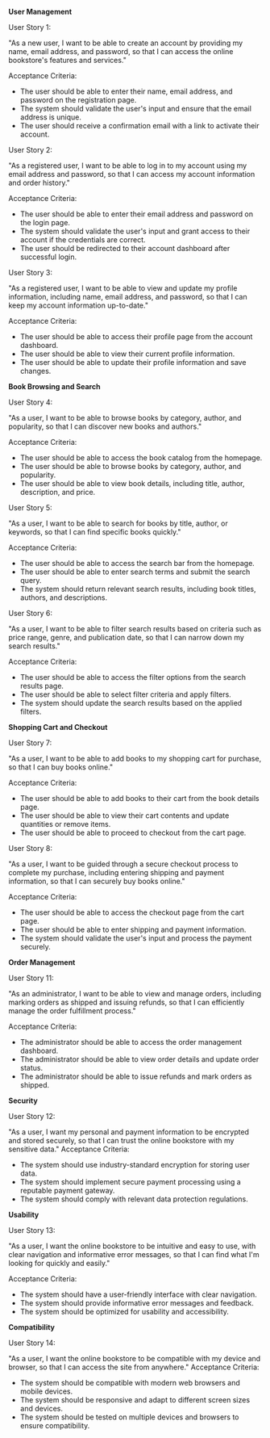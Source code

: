 **User Management**

User Story 1:

"As a new user, I want to be able to create an account by providing my name, email address, and password, so that I can access the online bookstore's features and services."

Acceptance Criteria:

- The user should be able to enter their name, email address, and password on the registration page.
- The system should validate the user's input and ensure that the email address is unique.
- The user should receive a confirmation email with a link to activate their account.
  
User Story 2:

"As a registered user, I want to be able to log in to my account using my email address and password, so that I can access my account information and order history."

Acceptance Criteria:

- The user should be able to enter their email address and password on the login page.
- The system should validate the user's input and grant access to their account if the credentials are correct.
- The user should be redirected to their account dashboard after successful login.
  
User Story 3:

"As a registered user, I want to be able to view and update my profile information, including name, email address, and password, so that I can keep my account information up-to-date."

Acceptance Criteria:

- The user should be able to access their profile page from the account dashboard.
- The user should be able to view their current profile information.
- The user should be able to update their profile information and save changes.
  
**Book Browsing and Search**

User Story 4:

"As a user, I want to be able to browse books by category, author, and popularity, so that I can discover new books and authors."

Acceptance Criteria:

- The user should be able to access the book catalog from the homepage.
- The user should be able to browse books by category, author, and popularity.
- The user should be able to view book details, including title, author, description, and price.

User Story 5:

"As a user, I want to be able to search for books by title, author, or keywords, so that I can find specific books quickly."

Acceptance Criteria:

- The user should be able to access the search bar from the homepage.
- The user should be able to enter search terms and submit the search query.
- The system should return relevant search results, including book titles, authors, and descriptions.

User Story 6:

"As a user, I want to be able to filter search results based on criteria such as price range, genre, and publication date, so that I can narrow down my search results."

Acceptance Criteria:

- The user should be able to access the filter options from the search results page.
- The user should be able to select filter criteria and apply filters.
- The system should update the search results based on the applied filters.

**Shopping Cart and Checkout**

User Story 7:

"As a user, I want to be able to add books to my shopping cart for purchase, so that I can buy books online."

Acceptance Criteria:

- The user should be able to add books to their cart from the book details page.
- The user should be able to view their cart contents and update quantities or remove items.
- The user should be able to proceed to checkout from the cart page.

User Story 8:

"As a user, I want to be guided through a secure checkout process to complete my purchase, including entering shipping and payment information, so that I can securely buy books online."

Acceptance Criteria:

- The user should be able to access the checkout page from the cart page.
- The user should be able to enter shipping and payment information.
- The system should validate the user's input and process the payment securely.

**Order Management**

User Story 11:

"As an administrator, I want to be able to view and manage orders, including marking orders as shipped and issuing refunds, so that I can efficiently manage the order fulfillment process."

Acceptance Criteria:

- The administrator should be able to access the order management dashboard.
- The administrator should be able to view order details and update order status.
- The administrator should be able to issue refunds and mark orders as shipped.

**Security**

User Story 12:

"As a user, I want my personal and payment information to be encrypted and stored securely, so that I can trust the online bookstore with my sensitive data."
Acceptance Criteria:

- The system should use industry-standard encryption for storing user data.
- The system should implement secure payment processing using a reputable payment gateway.
- The system should comply with relevant data protection regulations.

**Usability**

User Story 13:

"As a user, I want the online bookstore to be intuitive and easy to use, with clear navigation and informative error messages, so that I can find what I'm looking for quickly and easily."

Acceptance Criteria:

- The system should have a user-friendly interface with clear navigation.
- The system should provide informative error messages and feedback.
- The system should be optimized for usability and accessibility.

**Compatibility**

User Story 14:

"As a user, I want the online bookstore to be compatible with my device and browser, so that I can access the site from anywhere."
Acceptance Criteria:

- The system should be compatible with modern web browsers and mobile devices.
- The system should be responsive and adapt to different screen sizes and devices.
- The system should be tested on multiple devices and browsers to ensure compatibility.

